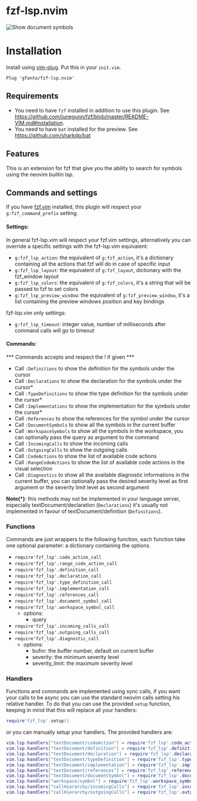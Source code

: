 # fzf-lsp.nvim

![Show document symbols](https://raw.githubusercontent.com/gfanto/fzf-lsp.nvim/main/.github/images/document-symbol-example-multi.gif)

# Installation

Install using [vim-plug](https://github.com/junegunn/vim-plug).
Put this in your `init.vim`.

```vim
Plug 'gfanto/fzf-lsp.nvim'
```

## Requirements

* You need to have `fzf` installed in addition to use this plugin. See <https://github.com/junegunn/fzf/blob/master/README-VIM.md#installation>.
* You need to have `bat` installed for the preview. See <https://github.com/sharkdp/bat>

## Features

This is an extension for fzf that give you the ability to search for symbols
using the neovim builtin lsp.

## Commands and settings

If you have [fzf.vim](https://github.com/junegunn/fzf.vim) installed,
this plugin will respect your `g:fzf_command_prefix` setting.

#### Settings:

In general fzf-lsp.vim will respect your fzf.vim settings, alternatively you can override a specific settings with the fzf-lsp.vim equivalent:
* `g:fzf_lsp_action`: the equivalent of `g:fzf_action`, it's a dictionary containing all the actions that fzf will do in case of specific input
* `g:fzf_lsp_layout`: the equivalent of `g:fzf_layout`, dictionary with the fzf_window layout
* `g:fzf_lsp_colors`: the equivalent of `g:fzf_colors`, it's a string that will be passed to fzf to set colors
* `g:fzf_lsp_preview_window`: the equivalent of `g:fzf_preview_window`, it's a list containing the preview windows position and key bindings

fzf-lsp.vim only settings:
* `g:fzf_lsp_timeout`: integer value, number of milliseconds after command calls will go to timeout

#### Commands:

*** Commands accepts and respect the ! if given ***

- Call `:Definitions` to show the definition for the symbols under the cursor
- Call `:Declarations` to show the declaration for the symbols under the cursor\*
- Call `:TypeDefinitions` to show the type definition for the symbols under the cursor\*
- Call `:Implementations` to show the implementation for the symbols under the cursor\*
- Call `:References` to show the references for the symbol under the cursor
- Call `:DocumentSymbols` to show all the symbols in the current buffer
- Call `:WorkspaceSymbols` to show all the symbols in the workspace, you can optionally pass the query as argument to the command
- Call `:IncomingCalls` to show the incoming calls
- Call `:OutgoingCalls` to show the outgoing calls
- Call `:CodeActions` to show the list of available code actions
- Call `:RangeCodeActions` to show the list of available code actions in the visual selection
- Call `:Diagnostics` to show all the available diagnostic informations in the current buffer, you can optionally pass the desired severity level as first argument or the severity limit level as second argument

**Note(\*)**: this methods may not be implemented in your language server, especially textDocument/declaration (`Declarations`) it's usually not implemented in favour of textDocument/definition (`Definitions`).

### Functions

Commands are just wrappers to the following function, each function take one optional parameter: a dictionary containing the options.

- `require'fzf_lsp'.code_action_call`
- `require'fzf_lsp'.range_code_action_call`
- `require'fzf_lsp'.definition_call`
- `require'fzf_lsp'.declaration_call`
- `require'fzf_lsp'.type_definition_call`
- `require'fzf_lsp'.implementation_call`
- `require'fzf_lsp'.references_call`
- `require'fzf_lsp'.document_symbol_call`
- `require'fzf_lsp'.workspace_symbol_call`
    * options:
        * query
- `require'fzf_lsp'.incoming_calls_call`
- `require'fzf_lsp'.outgoing_calls_call`
- `require'fzf_lsp'.diagnostic_call`
    * options:
        * bufnr: the buffer number, default on current buffer
        * severity: the minimum severity level
        * severity_limit: the maximum severity level

### Handlers

Functions and commands are implemented using sync calls, if you want your calls to be async you can use the standard neovim calls setting his relative handler.
To do that you can use the provided `setup` function, keeping in mind that this will replace all your handlers:
```lua
require'fzf_lsp'.setup()
```

or you can manually setup your handlers. The provided handlers are:

```lua
vim.lsp.handlers["textDocument/codeAction"] = require'fzf_lsp'.code_action_handler
vim.lsp.handlers["textDocument/definition"] = require'fzf_lsp'.definition_handler
vim.lsp.handlers["textDocument/declaration"] = require'fzf_lsp'.declaration_handler
vim.lsp.handlers["textDocument/typeDefinition"] = require'fzf_lsp'.type_definition_handler
vim.lsp.handlers["textDocument/implementation"] = require'fzf_lsp'.implementation_handler
vim.lsp.handlers["textDocument/references"] = require'fzf_lsp'.references_handler
vim.lsp.handlers["textDocument/documentSymbol"] = require'fzf_lsp'.document_symbol_handler
vim.lsp.handlers["workspace/symbol"] = require'fzf_lsp'.workspace_symbol_handler
vim.lsp.handlers["callHierarchy/incomingCalls"] = require'fzf_lsp'.incoming_calls_handler
vim.lsp.handlers["callHierarchy/outgoingCalls"] = require'fzf_lsp'.outgoing_calls_handler
```
